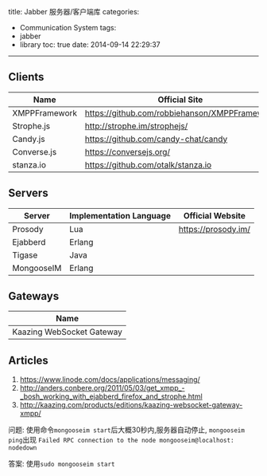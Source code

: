 title: Jabber 服务器/客户端库
categories:
  - Communication System
tags:
  - jabber
  - library
toc: true
date: 2014-09-14 22:29:37
---


## Clients

| Name                | Official Site                                                               |
| ------------------- | --------------------------------------------------------------------------- |
| XMPPFramework       | https://github.com/robbiehanson/XMPPFramework                               |
| Strophe.js          | http://strophe.im/strophejs/                                                |
| Candy.js            | https://github.com/candy-chat/candy                                         |
| Converse.js         | https://conversejs.org/                                                     |
| stanza.io           | https://github.com/otalk/stanza.io                                          |

## Servers

| Server       | Implementation Language | Official Website
| -----------  | ----------------------- | --------------------
| Prosody      | Lua                     | https://prosody.im/
| Ejabberd     | Erlang                  |
| Tigase       | Java                    |
| MongooseIM   | Erlang                  |

## Gateways

| Name                                   |
| -------------------------------------- |
| Kaazing WebSocket Gateway              |


## Articles

1. https://www.linode.com/docs/applications/messaging/
2. http://anders.conbere.org/2011/05/03/get_xmpp_-_bosh_working_with_ejabberd_firefox_and_strophe.html
3. http://kaazing.com/products/editions/kaazing-websocket-gateway-xmpp/



问题:     使用命令`mongooseim start`后大概30秒内,服务器自动停止,
        `mongooseim ping`出现 `Failed RPC connection to the node mongooseim@localhost: nodedown`

答案:     使用`sudo mongooseim start`

